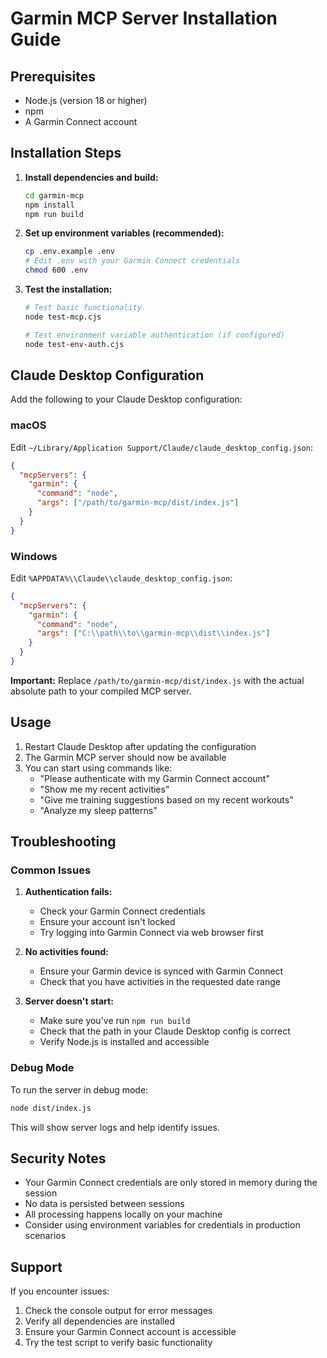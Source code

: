 # Garmin MCP Server Installation Guide

## Prerequisites

- Node.js (version 18 or higher)
- npm
- A Garmin Connect account

## Installation Steps

1. **Install dependencies and build:**
   ```bash
   cd garmin-mcp
   npm install
   npm run build
   ```

2. **Set up environment variables (recommended):**
   ```bash
   cp .env.example .env
   # Edit .env with your Garmin Connect credentials
   chmod 600 .env
   ```

3. **Test the installation:**
   ```bash
   # Test basic functionality
   node test-mcp.cjs
   
   # Test environment variable authentication (if configured)
   node test-env-auth.cjs
   ```

## Claude Desktop Configuration

Add the following to your Claude Desktop configuration:

### macOS
Edit `~/Library/Application Support/Claude/claude_desktop_config.json`:

```json
{
  "mcpServers": {
    "garmin": {
      "command": "node",
      "args": ["/path/to/garmin-mcp/dist/index.js"]
    }
  }
}
```

### Windows
Edit `%APPDATA%\\Claude\\claude_desktop_config.json`:

```json
{
  "mcpServers": {
    "garmin": {
      "command": "node",
      "args": ["C:\\path\\to\\garmin-mcp\\dist\\index.js"]
    }
  }
}
```

**Important:** Replace `/path/to/garmin-mcp/dist/index.js` with the actual absolute path to your compiled MCP server.

## Usage

1. Restart Claude Desktop after updating the configuration
2. The Garmin MCP server should now be available
3. You can start using commands like:
   - "Please authenticate with my Garmin Connect account"
   - "Show me my recent activities"
   - "Give me training suggestions based on my recent workouts"
   - "Analyze my sleep patterns"

## Troubleshooting

### Common Issues

1. **Authentication fails:**
   - Check your Garmin Connect credentials
   - Ensure your account isn't locked
   - Try logging into Garmin Connect via web browser first

2. **No activities found:**
   - Ensure your Garmin device is synced with Garmin Connect
   - Check that you have activities in the requested date range

3. **Server doesn't start:**
   - Make sure you've run `npm run build`
   - Check that the path in your Claude Desktop config is correct
   - Verify Node.js is installed and accessible

### Debug Mode

To run the server in debug mode:
```bash
node dist/index.js
```

This will show server logs and help identify issues.

## Security Notes

- Your Garmin Connect credentials are only stored in memory during the session
- No data is persisted between sessions
- All processing happens locally on your machine
- Consider using environment variables for credentials in production scenarios

## Support

If you encounter issues:
1. Check the console output for error messages
2. Verify all dependencies are installed
3. Ensure your Garmin Connect account is accessible
4. Try the test script to verify basic functionality
